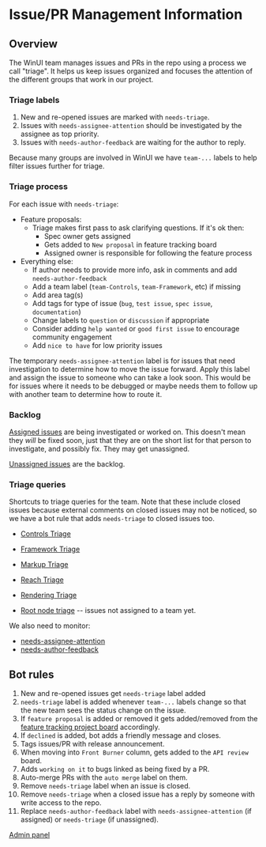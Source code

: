 # Issue/PR Management Information

## Overview

The WinUI team manages issues and PRs in the repo using a process we call "triage". It helps us keep issues
organized and focuses the attention of the different groups that work in our project.

### Triage labels

1. New and re-opened issues are marked with `needs-triage`.
2. Issues with `needs-assignee-attention` should be investigated by the assignee as top priority.
3. Issues with `needs-author-feedback` are waiting for the author to reply.

Because many groups are involved in WinUI we have `team-...` labels to help filter issues further for triage.

### Triage process

For each issue with `needs-triage`:
* Feature proposals:
  - Triage makes first pass to ask clarifying questions. If it's ok then:
     - Spec owner gets assigned
     - Gets added to `New proposal` in feature tracking board
     - Assigned owner is responsible for following the feature process
* Everything else:
  - If author needs to provide more info, ask in comments and add `needs-author-feedback`
  - Add a team label (`team-Controls`, `team-Framework`, etc) if missing
  - Add area tag(s)
  - Add tags for type of issue (`bug`, `test issue`, `spec issue`, `documentation`)
  - Change labels to `question` or `discussion` if appropriate
  - Consider adding `help wanted` or `good first issue` to encourage community engagement
  - Add `nice to have` for low priority issues

The temporary `needs-assignee-attention` label is for issues that need investigation to determine how to move the issue forward. 
Apply this label and assign the issue to someone who can take a look soon. This would be for issues where it needs to be debugged
or maybe needs them to follow up with another team to determine how to route it.

### Backlog

[Assigned issues](https://github.com/microsoft/microsoft-ui-xaml/issues/assigned/*) are being investigated or worked on. This doesn't mean they *will* be fixed soon, just that they are on the
short list for that person to investigate, and possibly fix. They may get unassigned.

[Unassigned issues](https://github.com/microsoft/microsoft-ui-xaml/issues?utf8=%E2%9C%93&q=is%3Aopen+is%3Aissue+no%3Aassignee) are the backlog. 
     
### Triage queries

Shortcuts to triage queries for the team. Note that these include closed issues because external comments on closed issues may not be
noticed, so we have a bot rule that adds `needs-triage` to closed issues too.

* [Controls Triage](https://github.com/microsoft/microsoft-ui-xaml/issues?utf8=%E2%9C%93&q=label%3Aneeds-triage+-label%3Ateam-framework+-label%3Ateam-reach+-label%3Ateam-rendering+-label%3Ateam-ink+-label%3Ateam-compinput++-label%3Ateam-markup+)
* [Framework Triage](https://github.com/microsoft/microsoft-ui-xaml/issues?utf8=%E2%9C%93&q=label%3Ateam-Framework+label%3Aneeds-triage+)
* [Markup Triage](https://github.com/microsoft/microsoft-ui-xaml/issues?utf8=%E2%9C%93&q=label%3Ateam-Markup+label%3Aneeds-triage+)
* [Reach Triage](https://github.com/microsoft/microsoft-ui-xaml/issues?utf8=%E2%9C%93&q=label%3Ateam-Reach+label%3Aneeds-triage+)
* [Rendering Triage](https://github.com/microsoft/microsoft-ui-xaml/issues?utf8=%E2%9C%93&q=label%3Ateam-Rendering+label%3Aneeds-triage+)

* [Root node triage](https://github.com/microsoft/microsoft-ui-xaml/issues?utf8=%E2%9C%93&q=label%3Aneeds-triage+-label%3Ateam-controls+-label%3Ateam-framework+-label%3Ateam-reach+-label%3Ateam-rendering+-label%3Ateam-ink+-label%3Ateam-compinput++-label%3Ateam-markup+) -- issues not assigned to a team yet.

We also need to monitor:
* [needs-assignee-attention](https://github.com/microsoft/microsoft-ui-xaml/labels/needs-assignee-attention)
* [needs-author-feedback](https://github.com/microsoft/microsoft-ui-xaml/labels/needs-author-feedback)


## Bot rules

1. New and re-opened issues get `needs-triage` label added
1. `needs-triage` label is added whenever `team-...` labels change so that the new team sees the status change on the issue.
1. If `feature proposal` is added or removed it gets added/removed from the [feature tracking project board](https://github.com/microsoft/microsoft-ui-xaml/projects/4) accordingly.
1. If `declined` is added, bot adds a friendly message and closes.
1. Tags issues/PR with release announcement.
1. When moving into `Front Burner` column, gets added to the `API review` board.
1. Adds `working on it` to bugs linked as being fixed by a PR.
1. Auto-merge PRs with the `auto merge` label on them.
1. Remove `needs-triage` label when an issue is closed.
1. Remove `needs-triage` when a closed issue has a reply by someone with write access to the repo.
1. Replace `needs-author-feedback` label with `needs-assignee-attention` (if assigned) or `needs-triage` (if unassigned).


[Admin panel](https://fabric-cp.azurewebsites.net/bot/)
